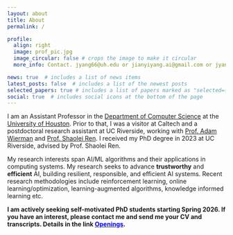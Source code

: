 ```yaml
---
layout: about
title: About
permalink: /

profile:
  align: right
  image: prof_pic.jpg
  image_circular: false # crops the image to make it circular
  more_info: Contact. jyang66@uh.edu or jianyiyang.ai@gmail.com or jyang71@central.uh.edu

news: true  # includes a list of news items
latest_posts: false  # includes a list of the newest posts
selected_papers: true # includes a list of papers marked as "selected={true}"
social: true  # includes social icons at the bottom of the page
---
```


I am an Assistant Professor in the [Department of Computer Science](https://uh.edu/nsm/computer-science/) at the [University of Houston](https://www.uh.edu).
Prior to that, I was a visitor at Caltech and a postdoctoral research assistant at UC Riverside, working with [Prof. Adam Wierman](https://adamwierman.com) and [Prof. Shaolei Ren](https://shaoleiren.github.io).
I received my PhD degree in 2023 at UC Riverside, advised by Prof. Shaolei Ren. 

My research interests span AI/ML algorithms and their applications in computing systems.  My research seeks to advance **trustworthy** and **efficient** AI, building resilient, responsible, and efficient AI systems. Recent research methodologies include reinforcement learning, online learning/optimization, learning-augmented algorithms, knowledge informed learning etc.


**I am actively seeking self-motivated PhD students starting Spring 2026. If you have an interest, please contact me and send me your CV and transcripts. Details in the link [<span style="color: blue;">Openings</span>](https://jyang-ai.github.io/join/).**






